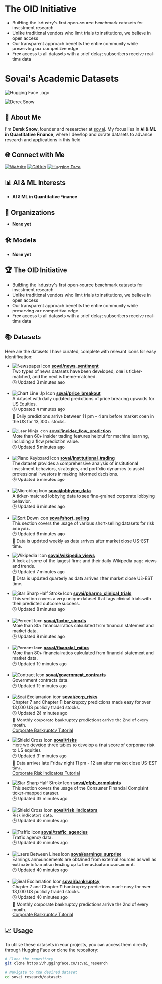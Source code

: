 # The OID Initiative

* Building the industry's first open-source benchmark datasets for investment research
* Unlike traditional vendors who limit trials to institutions, we believe in open access
* Our transparent approach benefits the entire community while preserving our competitive edge
* Free access to all datasets with a brief delay; subscribers receive real-time data

# Sovai's Academic Datasets

![Hugging Face Logo](https://huggingface.co/front/assets/huggingface_logo-noborder.svg)

![Derek Snow](https://your-image-url.com/derek-snow.jpg) <!-- Replace with the actual URL of Derek Snow's picture -->

## 👋 About Me

I'm **Derek Snow**, founder and researcher at [sov.ai](https://sov.ai). My focus lies in **AI & ML in Quantitative Finance**, where I develop and curate datasets to advance research and applications in this field.

## 🌐 Connect with Me

[![Website](https://img.icons8.com/ios-filled/24/000000/domain.png)](https://sov.ai) 
[![GitHub](https://img.icons8.com/ios-filled/24/000000/github.png)](https://github.com/sovai_research) 
[![Hugging Face](https://img.icons8.com/ios-filled/24/000000/hugging-face.png)](https://huggingface.co/sovai_research)

## 📊 AI & ML Interests

- **AI & ML in Quantitative Finance**

## 📁 Organizations

- **None yet**

## 🛠️ Models

- **None yet**

## 🏆 The OID Initiative

- Building the industry's first open-source benchmark datasets for investment research
- Unlike traditional vendors who limit trials to institutions, we believe in open access
- Our transparent approach benefits the entire community while preserving our competitive edge
- Free access to all datasets with a brief delay; subscribers receive real-time data

## 📚 Datasets

Here are the datasets I have curated, complete with relevant icons for easy identification:

- ![Newspaper Icon](https://img.icons8.com/ios-filled/24/000000/newspaper.png) **[sovai/news_sentiment](https://huggingface.co/sovai/news_sentiment)**  
  Two types of news datasets have been developed, one is ticker-matched, and the next is theme-matched.  
  🕒 Updated 3 minutes ago

- ![Chart Line Up Icon](https://img.icons8.com/ios-filled/24/000000/chart-line-up.png) **[sovai/price_breakout](https://huggingface.co/sovai/price_breakout)**  
  A dataset with daily updated predictions of price breaking upwards for US Equities.  
  🕒 Updated 4 minutes ago  
  📅 Daily predictions arrive between 11 pm - 4 am before market open in the US for 13,000+ stocks.

- ![User Ninja Icon](https://img.icons8.com/ios-filled/24/000000/user-ninja.png) **[sovai/insider_flow_prediction](https://huggingface.co/sovai/insider_flow_prediction)**  
  More than 60+ insider trading features helpful for machine learning, including a flow prediction value.  
  🕒 Updated 5 minutes ago

- ![Piano Keyboard Icon](https://img.icons8.com/ios-filled/24/000000/piano-keyboard.png) **[sovai/institutional_trading](https://huggingface.co/sovai/institutional_trading)**  
  The dataset provides a comprehensive analysis of institutional investment behaviors, strategies, and portfolio dynamics to assist professional investors in making informed decisions.  
  🕒 Updated 5 minutes ago

- ![Microblog Icon](https://img.icons8.com/ios-filled/24/000000/microblog.png) **[sovai/lobbying_data](https://huggingface.co/sovai/lobbying_data)**  
  A ticker-matched lobbying data to see fine-grained corporate lobbying behavior.  
  🕒 Updated 6 minutes ago

- ![Sort Down Icon](https://img.icons8.com/ios-filled/24/000000/sort-down.png) **[sovai/short_selling](https://huggingface.co/sovai/short_selling)**  
  This section covers the usage of various short-selling datasets for risk analysis.  
  🕒 Updated 6 minutes ago  
  📅 Data is updated weekly as data arrives after market close US-EST time.

- ![Wikipedia Icon](https://img.icons8.com/ios-filled/24/000000/wikipedia.png) **[sovai/wikipedia_views](https://huggingface.co/sovai/wikipedia_views)**  
  A look at some of the largest firms and their daily Wikipedia page views and trends.  
  🕒 Updated 7 minutes ago  
  📅 Data is updated quarterly as data arrives after market close US-EST time.

- ![Star Sharp Half Stroke Icon](https://img.icons8.com/ios-filled/24/000000/star-sharp-half-stroke.png) **[sovai/pharma_clinical_trials](https://huggingface.co/sovai/pharma_clinical_trials)**  
  This section covers a very unique dataset that tags clinical trials with their predicted outcome success.  
  🕒 Updated 8 minutes ago

- ![Percent Icon](https://img.icons8.com/ios-filled/24/000000/percent.png) **[sovai/factor_signals](https://huggingface.co/sovai/factor_signals)**  
  More than 80+ financial ratios calculated from financial statement and market data.  
  🕒 Updated 8 minutes ago

- ![Percent Icon](https://img.icons8.com/ios-filled/24/000000/percent.png) **[sovai/financial_ratios](https://huggingface.co/sovai/financial_ratios)**  
  More than 80+ financial ratios calculated from financial statement and market data.  
  🕒 Updated 10 minutes ago

- ![Contract Icon](https://img.icons8.com/ios-filled/24/000000/contract.png) **[sovai/government_contracts](https://huggingface.co/sovai/government_contracts)**  
  Government contracts data.  
  🕒 Updated 19 minutes ago

- ![Seal Exclamation Icon](https://img.icons8.com/ios-filled/24/000000/seal-exclamation.png) **[sovai/corp_risks](https://huggingface.co/sovai/corp_risks)**  
  Chapter 7 and Chapter 11 bankruptcy predictions made easy for over 13,000 US publicly traded stocks.  
  🕒 Updated 28 minutes ago  
  📅 Monthly corporate bankruptcy predictions arrive the 2nd of every month.  
  [Corporate Bankruptcy Tutorial](#) <!-- Replace # with actual link -->

- ![Shield Cross Icon](https://img.icons8.com/ios-filled/24/000000/shield-cross.png) **[sovai/risks](https://huggingface.co/sovai/risks)**  
  Here we develop three tables to develop a final score of corporate risk to US equities.  
  🕒 Updated 31 minutes ago  
  📅 Data arrives late Friday night 11 pm - 12 am after market close US-EST time.  
  [Corporate Risk Indicators Tutorial](#) <!-- Replace # with actual link -->

- ![Star Sharp Half Stroke Icon](https://img.icons8.com/ios-filled/24/000000/star-sharp-half-stroke.png) **[sovai/cfpb_complaints](https://huggingface.co/sovai/cfpb_complaints)**  
  This section covers the usage of the Consumer Financial Complaint ticker-mapped dataset.  
  🕒 Updated 39 minutes ago

- ![Shield Cross Icon](https://img.icons8.com/ios-filled/24/000000/shield-cross.png) **[sovai/risk_indicators](https://huggingface.co/sovai/risk_indicators)**  
  Risk indicators data.  
  🕒 Updated 40 minutes ago

- ![Traffic Icon](https://img.icons8.com/ios-filled/24/000000/traffic.png) **[sovai/traffic_agencies](https://huggingface.co/sovai/traffic_agencies)**  
  Traffic agency data.  
  🕒 Updated 40 minutes ago

- ![Users Between Lines Icon](https://img.icons8.com/ios-filled/24/000000/users-between-lines.png) **[sovai/earnings_surprise](https://huggingface.co/sovai/earnings_surprise)**  
  Earnings announcements are obtained from external sources as well as estimate information leading up to the actual announcement.  
  🕒 Updated 40 minutes ago

- ![Seal Exclamation Icon](https://img.icons8.com/ios-filled/24/000000/shield-cross.png) **[sovai/bankruptcy](https://huggingface.co/sovai/bankruptcy)**  
  Chapter 7 and Chapter 11 bankruptcy predictions made easy for over 13,000 US publicly traded stocks.  
  🕒 Updated 40 minutes ago  
  📅 Monthly corporate bankruptcy predictions arrive the 2nd of every month.  
  [Corporate Bankruptcy Tutorial](#) <!-- Replace # with actual link -->

## 📈 Usage

To utilize these datasets in your projects, you can access them directly through Hugging Face or clone the repository:

```bash
# Clone the repository
git clone https://huggingface.co/sovai_research

# Navigate to the desired dataset
cd sovai_research/datasets
```
